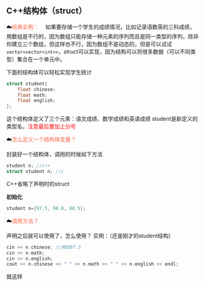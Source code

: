 ## C++结构体（struct）

:cloud:<font color=tomato>经典实例：</font>
&emsp;如果要存储一个学生的成绩情况，比如记录语数英的三科成绩，用数组是不行的，因为数组只能存储一种元素的序列而且是同一类型的序列，除非你建立三个数组，但这样也不行，因为数组不是动态的，但是可以试试`vector<vector<int>>`，struct可以实现，因为结构可以将很多数据（可以不同类型）集合在一个单元中。

下面的结构体可以轻松实现学生统计

```cpp
struct student{
	float chinese;
    float math;
    float english;
};
```

这个结构体定义了三个元素：语文成绩、数学成绩和英语成绩
student是新定义的类型名，<font color=red>注意最后要加上分号</font>

:cloud:<font color=tomato>怎么定义一个结构体变量？</font>

封装好一个结构体，调用的时候如下方法

```cpp
student n; //c++
struct student n; //c
```

C++省略了声明时的struct

**初始化**

```cpp
student n={97.5, 98.0, 80.5};
```



:cloud:<font color=tomato>调用方法？</font>

声明之后就可以使用了，怎么使用？
实例：（还是刚才的student结构）

```cpp
cin >> n.chinese; //例如97.5
cin >> n.math;
cin >> n.english;
cout << n.chinese << " " << n.math << " " << n.english << endl;
```

就这样